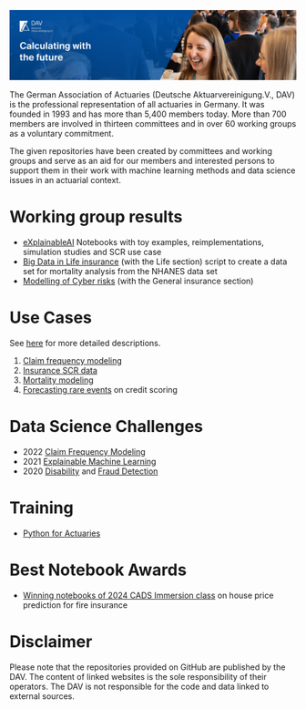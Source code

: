 ![Banner Deutsche Aktuarvereinigung](250306_GitHub_Header.png)

The German Association of Actuaries (Deutsche Aktuarvereinigung.V., DAV) is the professional representation of all actuaries in Germany. 
It was founded in 1993 and has more than 5,400 members today. More than 700 members are involved in thirteen committees and in over 60 working 
groups as a voluntary commitment.

The given repositories have been created by committees and working groups and serve as an aid for our members and interested persons to support them 
in their work with machine learning methods and data science issues in an actuarial context.

# Working group results

- [eXplainableAI](https://github.com/DeutscheAktuarvereinigung/WorkingGroup_eXplainableAI_Notebooks)  Notebooks with toy examples, reimplementations, simulation studies and SCR use case 
- [Big Data in Life insurance](https://github.com/DeutscheAktuarvereinigung/Deriving-NHANES-data-set-CDC-for-mortality-analysis) (with the Life section) script to create a 
data set for mortality analysis from the NHANES data set  
- [Modelling of Cyber risks](https://github.com/DeutscheAktuarvereinigung/Use-Case-zur-Modellierung-von-Cyberrisiken)  (with the General insurance section) 

# Use Cases

See [here](https://aktuar.de/en/practice-areas/data-science/use-cases/Pages/default.aspx) for more detailed descriptions.

1. [Claim frequency modeling](https://github.com/DeutscheAktuarvereinigung/claim_frequency)  
2. [Insurance SCR data](https://github.com/DeutscheAktuarvereinigung/insurance_scr_data)
3. [Mortality modeling](https://github.com/DeutscheAktuarvereinigung/Mortality_Modeling)  
4. [Forecasting rare events](https://github.com/DeutscheAktuarvereinigung/ADS_Use_Cases) on credit scoring 


# Data Science Challenges

- 2022 [Claim Frequency Modeling](https://github.com/DeutscheAktuarvereinigung/Data_Science_Challenge_2022_Python-Notebook_zur_Erstellung_von_Schadenhaeufigkeitsmodellen)
- 2021 [Explainable Machine Learning](https://github.com/DeutscheAktuarvereinigung/Data-Science-Challenge2021_Explainable-Machine-Learning)
- 2020 [Disability](https://github.com/DeutscheAktuarvereinigung/Data_Science_Challenge_2020_Berufsunfaehigkeit) and 
[Fraud Detection](https://github.com/DeutscheAktuarvereinigung/Data_Science_Challenge_2020_Betrugserkennung)

# Training

- [Python for Actuaries](https://github.com/DeutscheAktuarvereinigung/Python_fuer_Aktuare)


# Best Notebook Awards 
- [Winning notebooks of 2024 CADS Immersion class](https://github.com/DeutscheAktuarvereinigung/2024_CADS_Immersion_Best_Notebooks) on house price prediction for fire insurance


# Disclaimer

Please note that the repositories provided on GitHub are published by the DAV. The content of linked websites is the sole responsibility 
of their operators. The DAV is not responsible for the code and data linked to external sources.
